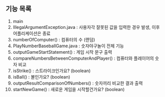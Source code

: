 
## 기능 목록
1. main
2. IllegalArgumentException.java : 사용자각 잘못된 값을 입력한 경우 발생, 이후 어플리케이션은 종료
3. numberOfComputer() : 컴퓨터의 수 (랜덤)
4. PlayNumberBaseballGame.java : 숫자야구놀이 전체 기능
5. outputGameStartStatement() : 게임 시작 문구 출력
6. compareNumbersBetweenComputerAndPlayer() : 컴퓨터와 플레이어의 숫자 비교
7. isStrike() : 스트라이크인가요? (boolean)
8. isBall() : 볼인가요? (boolean)
9. outputResultComparisonOfNumbers() : 숫자끼리 비교한 결과 출력
10. startNewGame() : 새로운 게임을 시작할건가요? (boolean)

